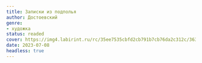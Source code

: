 ```yaml
---
title: Записки из подполья
author: Достоевский
genre:
- художка
status: readed
cover: https://img4.labirint.ru/rc/35ee7535cbfd2cb791b7cb76da2c312c/363x561q80/books54/537178/cover.jpg?1686224539
date: 2023-07-08
headless: true
---
```


